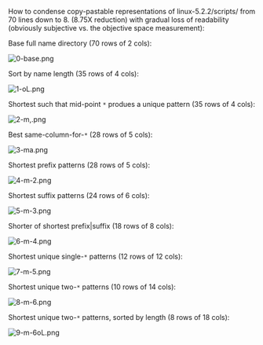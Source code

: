 How to condense copy-pastable representations of linux-5.2.2/scripts/ from 70
lines down to 8. (8.75X reduction) with gradual loss of readability (obviously
subjective vs. the objective space measurement):

Base full name directory (70 rows of 2 cols):

![0-base.png](https://raw.githubusercontent.com/c-blake/lc/master/screenshots/src-linux-script/0-base.png)

Sort by name length (35 rows of 4 cols):

![1-oL.png](https://raw.githubusercontent.com/c-blake/lc/master/screenshots/src-linux-script/1-oL.png)

Shortest such that mid-point `*` produes a unique pattern (35 rows of 4 cols):

![2-m,.png](https://raw.githubusercontent.com/c-blake/lc/master/screenshots/src-linux-script/2-m,.png)

Best same-column-for-`*` (28 rows of 5 cols):

![3-ma.png](https://raw.githubusercontent.com/c-blake/lc/master/screenshots/src-linux-script/3-ma.png)

Shortest prefix patterns (28 rows of 5 cols):

![4-m-2.png](https://raw.githubusercontent.com/c-blake/lc/master/screenshots/src-linux-script/4-m-2.png)

Shortest suffix patterns (24 rows of 6 cols):

![5-m-3.png](https://raw.githubusercontent.com/c-blake/lc/master/screenshots/src-linux-script/5-m-3.png)

Shorter of shortest prefix|suffix (18 rows of 8 cols):

![6-m-4.png](https://raw.githubusercontent.com/c-blake/lc/master/screenshots/src-linux-script/6-m-4.png)

Shortest unique single-`*` patterns (12 rows of 12 cols):

![7-m-5.png](https://raw.githubusercontent.com/c-blake/lc/master/screenshots/src-linux-script/7-m-5.png)

Shortest unique two-`*` patterns (10 rows of 14 cols):

![8-m-6.png](https://raw.githubusercontent.com/c-blake/lc/master/screenshots/src-linux-script/8-m-6.png)

Shortest unique two-`*` patterns, sorted by length (8 rows of 18 cols):

![9-m-6oL.png](https://raw.githubusercontent.com/c-blake/lc/master/screenshots/src-linux-script/9-m-6oL.png)
